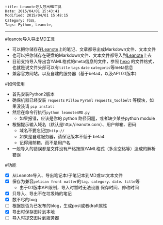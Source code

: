 ```
title: Leanote导入导出MD工具
Date: 2015/04/01 15:43:41
Modified: 2015/04/01 15:48:15
Category: 代码, 
Tags: Python, Leanote, 
```

---
#leanote导入导出MD工具
- 可以把你储存在[Leanote](http://leanote.com)上的笔记、文章都导出成Markdown文件、文本文件
- 也可以把你储存在硬盘的Markdown文件、文本文件都导入到[Leanote](http://leanote.com)上去
- 目前支持导入导出含YAML格式的meta信息的文件，参照 [hexo](http://hexo.io/docs/front-matter.html)  的文件格式，也就是说文件头部可以有`title` `tags` `date` `categoris`等meta信息
- 兼容官方网站，以及自建的服务器（基于beta4，以及API 0.1版本）

#如何使用
- 首先安装Python2版本
- 确保机器已经安装 `requests` `Pillow` `PyYaml` `requests_toolbelt` 等模块，如果没装请 `pip install`
- 然后在命令行执行`python leanote4MD.py`
  - 如果报错，应该是你的 python 路径问题，或者缺少某些python module
- 根据提示输入域名（默认是http://leanote.com）、用户邮箱、密码
  - 域名不要忘记加`http://`
  - 如果是自建服务器，请保证版本不低于 beta4
  - 记得用邮箱，而不是用户名
- 一般导入的错误都是文件没有严格按照YAML格式（多余空格等）造成的解析错误


#功能

- [x] 从Leanote导入、导出笔记本/子笔记本到MD或txt文本文件
- [x] 保存为兼容`pelican front matter`的`tag、category、date、title`等
  - 由于0.1版本API限制，导入时暂时无法设置 保存时间、修改时间
- [x] 只导入、导出不在垃圾箱的笔记
- [x] 数不尽的bug
- [ ] 根据是否为已发布的blog，生成post或者draft属性
- [x] 导出时保存图片到本地
- [ ] 导入时提交图片到服务器
